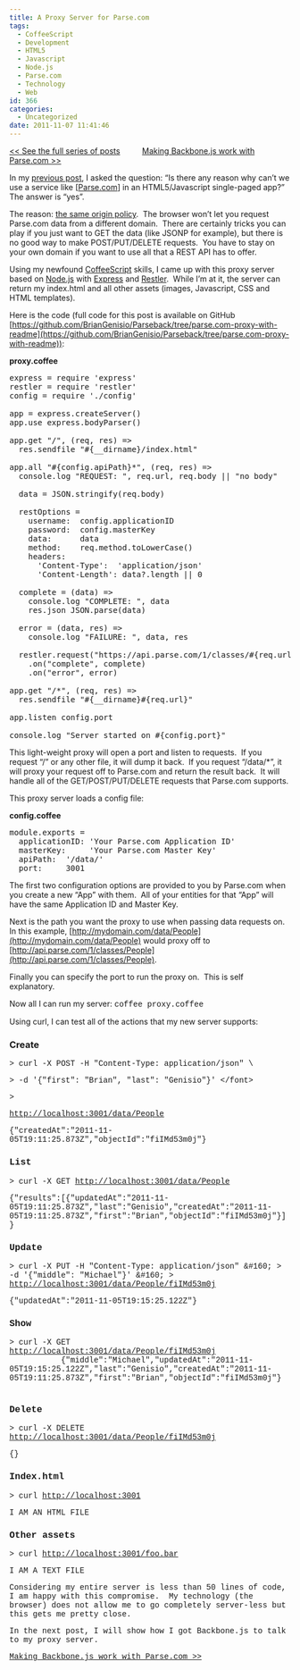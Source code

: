 ```yaml
---
title: A Proxy Server for Parse.com
tags:
  - CoffeeScript
  - Development
  - HTML5
  - Javascript
  - Node.js
  - Parse.com
  - Technology
  - Web
id: 366
categories:
  - Uncategorized
date: 2011-11-07 11:41:46
---
```


[&lt;&lt; See the full series of posts](http://houseofbilz.com/archives/2011/11/07/going-mostly-server-less-with-backbone-js/)&#160;&#160;&#160;&#160;&#160;&#160;&#160;&#160;&#160; [Making Backbone.js work with Parse.com &gt;&gt;](http://houseofbilz.com/archives/2011/11/07/making-backbone-js-work-with-parse-com/)

In my [previous post](http://houseofbilz.com/archives/2011/11/07/going-mostly-server-less-with-backbone-js/), I asked the question: “Is there any reason why can’t we use a service like [[Parse.com](https://www.parse.com/)] in an HTML5/Javascript single-paged app?”&#160; The answer is “yes”.

The reason: [the same origin policy](http://en.wikipedia.org/wiki/Same_origin_policy).&#160; The browser won’t let you request Parse.com data from a different domain.&#160; There are certainly tricks you can play if you just want to GET the data (like JSONP for example), but there is no good way to make POST/PUT/DELETE requests.&#160; You have to stay on your own domain if you want to use all that a REST API has to offer.

Using my newfound [CoffeeScript](http://jashkenas.github.com/coffee-script/) skills, I came up with this proxy server based on [Node.js](http://nodejs.org/) with [Express](http://expressjs.com/) and [Restler](https://github.com/danwrong/restler).&#160; While I’m at it, the server can return my index.html and all other assets (images, Javascript, CSS and HTML templates). 

Here is the code (full code for this post is available on GitHub [https://github.com/BrianGenisio/Parseback/tree/parse.com-proxy-with-readme](https://github.com/BrianGenisio/Parseback/tree/parse.com-proxy-with-readme)):

**proxy.coffee**
  <pre class="brush: coffeescript; toolbar: false;">express = require 'express'
restler = require 'restler'
config = require './config'

app = express.createServer()
app.use express.bodyParser()

app.get &quot;/&quot;, (req, res) =&gt;
  res.sendfile &quot;#{__dirname}/index.html&quot;

app.all &quot;#{config.apiPath}*&quot;, (req, res) =&gt; 
  console.log &quot;REQUEST: &quot;, req.url, req.body || &quot;no body&quot;

  data = JSON.stringify(req.body)

  restOptions =
    username:  config.applicationID
    password:  config.masterKey
    data:      data
    method:    req.method.toLowerCase()
    headers:
      'Content-Type':  'application/json'
      'Content-Length': data?.length || 0

  complete = (data) =&gt; 
    console.log &quot;COMPLETE: &quot;, data
    res.json JSON.parse(data)

  error = (data, res) =&gt;
    console.log &quot;FAILURE: &quot;, data, res

  restler.request(&quot;https://api.parse.com/1/classes/#{req.url.replace(config.apiPath, '')}&quot;, restOptions)
    .on(&quot;complete&quot;, complete)
    .on(&quot;error&quot;, error)

app.get &quot;/*&quot;, (req, res) =&gt;
  res.sendfile &quot;#{__dirname}#{req.url}&quot;

app.listen config.port

console.log &quot;Server started on #{config.port}&quot;</pre>

This light-weight proxy will open a port and listen to requests.&#160; If you request “/” or any other file, it will dump it back.&#160; If you request “/data/*”, it will proxy your request off to Parse.com and return the result back.&#160; It will handle all of the GET/POST/PUT/DELETE requests that Parse.com supports.

This proxy server loads a config file:

**config.coffee**

<pre class="brush: coffeescript; ruler: true; toolbar: false; smart-tabs: false;">module.exports =  
  applicationID: 'Your Parse.com Application ID'
  masterKey:     'Your Parse.com Master Key'
  apiPath:  '/data/'
  port:     3001</pre>

The first two configuration options are provided to you by Parse.com when you create a new “App” with them.&#160; All of your entities for that “App” will have the same Application ID and Master Key.

Next is the path you want the proxy to use when passing data requests on.&#160; In this example, [http://mydomain.com/data/People](http://mydomain.com/data/People) would proxy off to [http://api.parse.com/1/classes/People](http://api.parse.com/1/classes/People).

Finally you can specify the port to run the proxy on.&#160; This is self explanatory.

Now all I can run my server: <font face="Courier New">coffee proxy.coffee</font>

Using curl, I can test all of the actions that my new server supports:

### Create

<font face="Courier New">&gt; curl -X POST -H &quot;Content-Type: application/json&quot; \ 

&gt; -d '{&quot;first&quot;: &quot;Brian&quot;, &quot;last&quot;: &quot;Genisio&quot;}' \</font>

  <p>&gt; 

  [<font face="Courier New">http://localhost:3001/data/People</font>](http://localhost:3001/data/People)<font face="Courier New"> 

{&quot;createdAt&quot;:&quot;2011-11-05T19:11:25.873Z&quot;,&quot;objectId&quot;:&quot;fiIMd53m0j&quot;}&#160; </font></p>

### List&#160; 

<font face="Courier New">&gt; curl -X GET </font>[<font face="Courier New">http://localhost:3001/data/People</font>](http://localhost:3001/data/People)<font face="Courier New"> 

{&quot;results&quot;:[{&quot;updatedAt&quot;:&quot;2011-11-05T19:11:25.873Z&quot;,&quot;last&quot;:&quot;Genisio&quot;,&quot;createdAt&quot;:&quot;2011-11-05T19:11:25.873Z&quot;,&quot;first&quot;:&quot;Brian&quot;,&quot;objectId&quot;:&quot;fiIMd53m0j&quot;}]}&#160; </font>

### Update&#160; 

<font face="Courier New">&gt; curl -X PUT -H &quot;Content-Type: application/json&quot; \&#160; 
&gt; -d '{&quot;middle&quot;: &quot;Michael&quot;}' \&#160; 
&gt; </font>[<font face="Courier New">http://localhost:3001/data/People/fiIMd53m0j</font>](http://localhost:3001/data/People/fiIMd53m0j)<font face="Courier New"> 

{&quot;updatedAt&quot;:&quot;2011-11-05T19:15:25.122Z&quot;}&#160; </font>

### Show&#160; 

<font face="Courier New">&gt; curl -X GET </font>[<font face="Courier New">http://localhost:3001/data/People/fiIMd53m0j</font>](http://localhost:3001/data/People/fiIMd53m0j)<font face="Courier New">&#160;&#160;&#160;&#160;&#160;&#160;&#160;&#160;&#160;&#160;&#160;&#160;&#160;&#160;&#160;&#160;&#160;&#160;&#160;&#160;&#160;&#160;&#160;&#160;&#160; 
{&quot;middle&quot;:&quot;Michael&quot;,&quot;updatedAt&quot;:&quot;2011-11-05T19:15:25.122Z&quot;,&quot;last&quot;:&quot;Genisio&quot;,&quot;createdAt&quot;:&quot;2011-11-05T19:11:25.873Z&quot;,&quot;first&quot;:&quot;Brian&quot;,&quot;objectId&quot;:&quot;fiIMd53m0j&quot;}&#160;&#160; </font>

### Delete&#160; 

<font face="Courier New">&gt; curl -X DELETE </font>[<font face="Courier New">http://localhost:3001/data/People/fiIMd53m0j</font>](http://localhost:3001/data/People/fiIMd53m0j)<font face="Courier New"> 

{}</font>&#160;

### Index.html

<font face="Courier New">&gt; curl </font>[<font face="Courier New">http://localhost:3001</font>](http://localhost:3001)<font face="Courier New"> 

I AM AN HTML FILE</font>

### Other assets

<font face="Courier New">&gt; curl </font>[<font face="Courier New">http://localhost:3001/foo.bar</font>](http://localhost:3001/foo.bar)<font face="Courier New"> 

I AM A TEXT FILE</font>

Considering my entire server is less than 50 lines of code, I am happy with this compromise.&#160; My technology (the browser) does not allow me to go completely server-less but this gets me pretty close. 

In the next post, I will show how I got Backbone.js to talk to my proxy server.

[Making Backbone.js work with Parse.com &gt;&gt;](http://houseofbilz.com/archives/2011/11/07/making-backbone-js-work-with-parse-com/)
